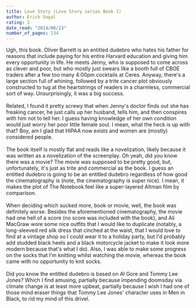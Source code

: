 ```yaml
---
title: Love Story (Love Story series Book 1)
author: Erich Segal
rating: 2
date_read: "2014/06/23"
number_of_pages: 134
---
```


Ugh, this book. Oliver Barrett is an entitled dudebro who hates his father for reasons that include paying for his entire Harvard education and giving him every opportunity in life. He meets Jenny, who is supposed to come across as clever and poor, but who mostly just swears like a booth full of CBOE traders after a few too many 4:00pm cocktails at Ceres. Anyway, there's a large section full of whining, followed by a trite cancer plot obviously constructed to tug at the heartstrings of readers in a charmless, commercial sort of way. Unsurprisingly, it was a big success.<br/><br/>Related, I found it pretty screwy that <spoiler>when Jenny's doctor finds out she has freaking cancer, he just calls up her husband, tells him, and then conspires with him not to tell her. I guess having knowledge of her own condition would just worry her poor little female soul. I mean, what the heck is up with that? Boy, am I glad that HIPAA now exists and women are (mostly) considered people.</spoiler><br/><br/>The book itself is mostly flat and reads like a novelization, likely because it was written as a novelization of the screenplay. Oh yeah, did you know there was a movie? The movie was supposed to be pretty good, but, unfortunately, it's just as trite and commercial as the book. I guess an entitled dudebro is going to be an entitled dudebro regardless of how good the cinematography is (note, the cinematography is super nice). I mean, it makes the plot of The Notebook feel like a super-layered Altman film by comparison.<br/><br/>When deciding which sucked more, book or movie, well, the book was definitely worse. Besides the aforementioned cinematography, the movie had one hell of a score (no score was included with the book), and Ali MacGraw wore some nice outfits that I would like to duplicate (notably, a long-sleeved red silk dress that cinched at the waist, that I would love to find at a vintage shop so I could wear it to a holiday party, but I'd probably add studded black heels and a black motorcycle jacket to make it look more modern because that's what I do). Also, I was able to make some progress on the socks that I'm knitting whilst watching the movie, whereas the book came with no opportunity to knit socks. <br/><br/>Did you know the entitled dudebro is based on Al Gore and Tommy Lee Jones? Which I find amusing, partially because impending doomsday via climate change is at least more upbeat, partially because I wish I had one of those mind eraser things that Tommy Lee Jones' character uses in Men in Black, to rid my mind of this drivel. 